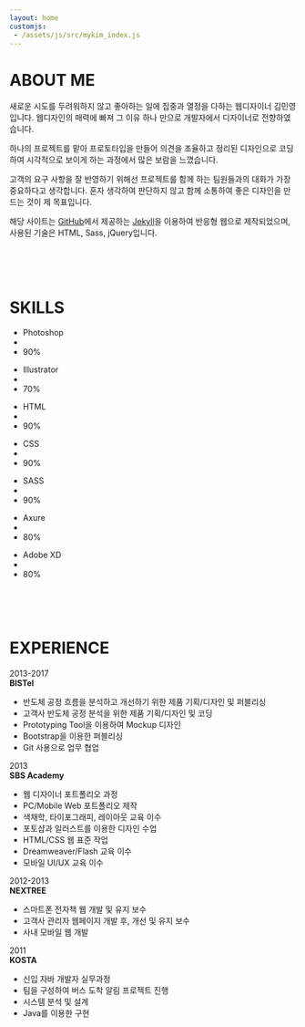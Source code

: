 ```yaml
---
layout: home
customjs:
 - /assets/js/src/mykim_index.js
---
```


# ABOUT ME

<div class="my-aboutme-wrapper">
  <p>
  새로운 시도를 두려워하지 않고 좋아하는 일에 집중과 열정을 다하는 웹디자이너 김민영입니다. 웹디자인의 매력에 빠져 그 이유 하나 만으로 개발자에서 디자이너로 전향하였습니다.
  </p>
  <p>
  하나의 프로젝트를 맡아 프로토타입을 만들어 의견을 조율하고 정리된 디자인으로 코딩하여 시각적으로 보이게 하는 과정에서 많은 보람을 느꼈습니다.
  </p> 
  <p>
  고객의 요구 사항을 잘 반영하기 위해선 프로젝트를 함께 하는 팀원들과의 대화가 가장 중요하다고 생각합니다. 혼자 생각하여 판단하지 않고 함께 소통하여 좋은 디자인을 만드는 것이 제 목표입니다.
  </p> 
  <p>
  해당 사이트는 <a href="https://github.com/">GitHub</a>에서 제공하는 <a href="https://jekyllrb.com/">Jekyll</a>을 이용하여 반응형 웹으로 제작되었으며, 사용된 기술은 HTML, Sass, jQuery입니다. 
  </p>
</div> 
<br>
<br>
<br>  
   
 
# SKILLS

<div class="my-skills-wrapper">
    <ul class="my-skill">  
      <li>Photoshop</li>
      <li class="progress-bar graph-90"></li>
      <li class="percent">90%</li>
    </ul>
    <ul class="my-skill"> 
      <li>Illustrator</li>
      <li class="progress-bar graph-70"></li>
      <li class="percent">70%</li>
    </ul>
    <ul class="my-skill">  
      <li>HTML</li> 
      <li class="progress-bar graph-90"></li>
      <li class="percent">90%</li>  
    </ul>
    <ul class="my-skill"> 
      <li>CSS</li> 
      <li class="progress-bar graph-90"></li>
      <li class="percent">90%</li>  
    </ul>
    <ul class="my-skill">
      <li>SASS</li>
      <li class="progress-bar graph-90"></li>
      <li class="percent">90%</li> 
    </ul>
    <ul class="my-skill">
      <li>Axure</li>
      <li class="progress-bar graph-80"></li>
      <li class="percent">80%</li>
    </ul>
    <ul class="my-skill">
      <li>Adobe XD</li>
      <li class="progress-bar graph-80"></li>
      <li class="percent">80%</li>
    </ul>
</div>  
<br>   
<br>
<br> 


# EXPERIENCE

<div class="my-experience-wrapper">
  <div class="my-experience-timeline timeline"></div>
  <div class="my-experience-content ex-content1 right my-bistel">
    <div>2013-2017</div>
    <strong>BISTel</strong>
    <ul>
      <li>반도체 공정 흐름을 분석하고 개선하기 위한 제품 기획/디자인 및 퍼블리싱</li>
      <li>고객사 반도체 공정 분석을 위한 제품 기획/디자인 및 코딩</li>
      <li>Prototyping Tool을 이용하여 Mockup 디자인</li>
      <li>Bootstrap을 이용한 퍼블리싱</li>
      <li>Git 사용으로 업무 협업</li>
    </ul>
  </div>
  <div class="my-experience-content ex-content2 left my-sbs">  
    <div>2013</div>  
    <strong>SBS Academy</strong>
    <ul>
      <li>웹 디자이너 포트폴리오 과정</li>
      <li>PC/Mobile Web 포트폴리오 제작</li>
      <li>색채학, 타이포그래피, 레이아웃 교육 이수</li>
      <li>포토샵과 일러스트를 이용한 디자인 수업</li>
      <li>HTML/CSS 웹 표준 작업</li>
      <li>Dreamweaver/Flash 교육 이수</li>
      <li>모바일 UI/UX 교육 이수</li>
    </ul>
  </div>
  <div class="my-experience-content ex-content3 right my-nextree">  
    <div>2012-2013</div>
    <strong>NEXTREE</strong>
    <ul> 
      <li>스마트폰 전자책 웹 개발 및 유지 보수</li>
      <li>고객사 관리자 웹페이지 개발 후, 개선 및 유지 보수</li> 
      <li>사내 모바일 웹 개발</li>   
    </ul>
  </div>
  <div class="my-experience-content ex-content4 left my-kosta"> 
    <div>2011</div>
    <strong>KOSTA</strong>
    <ul>
      <li>신입 자바 개발자 실무과정</li>
      <li>팀을 구성하여 버스 도착 알림 프로젝트 진행</li>
      <li>시스템 분석 및 설계</li>
      <li>Java를 이용한 구현</li>
    </ul>
  </div>
</div>
